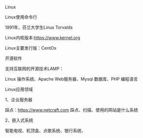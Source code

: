 Linux



Linux使用命令行





1991年，芬兰大学生Linus Torvalds



Linux内核版本:https://www.kernel.org

Linux主要发行版：CentOs



开源软件

支持互联网的开源技术LAMP：

Linux 操作系统、Apache Web服务器、Mysql 数据库、PHP 编程语言



Linux应用领域

1、企业服务器

踩点：https://www.netcraft.com 踩点、扫描、使用的网站是什么系统

2、嵌入式系统

智能电视、机顶盒、点歌系统、银行系统、